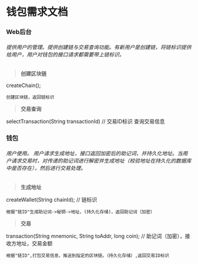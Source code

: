 # **钱包需求文档**

###  Web后台
###### 提供用户的管理。提供创建链与交易查询功能。有新用户是创建链，将链标识提供给用户，用户对钱包的接口请求都需要带上链标识。

> **创建区块链**

createChain();

	创建区块链，返回链标识
	
> **交易查询**

selectTransaction(String transactionId) // 交易ID标识
	查询交易信息



###  钱包
###### 用户使用。 用户请求生成地址，接口返回加密后的助记词，并持久化地址。当用户请求交易时，对传递的助记词进行解密并生成地址（校验地址在持久化的数据库中是否存在），然后进行交易处理。
> **生成地址**

createWallet(String chainId); // 链标识

	根据"链ID"生成助记词->秘钥->地址，(持久化存储)，返回助记词（加密）
	
> **交易**

transaction(String mnemonic, String toAddr, long coin); // 助记词（加密），接收方地址，交易金额

	根据"链ID",打包交易信息，推送到指定的区块链。（持久化存储）,返回交易ID标识







